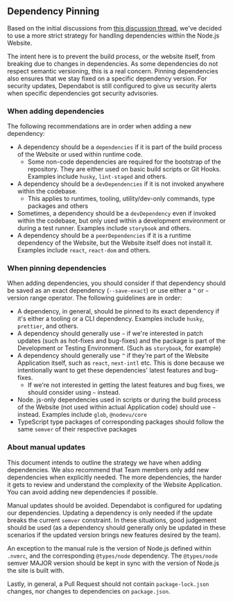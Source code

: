 ## Dependency Pinning

Based on the initial discussions from [this discussion thread](https://github.com/nodejs/nodejs.org/discussions/5491), we've decided to use a more strict strategy for handling dependencies within the Node.js Website.

The intent here is to prevent the build process, or the website itself, from breaking due to changes in dependencies. As some dependencies do not respect semantic versioning, this is a real concern. Pinning dependencies also ensures that we stay fixed on a specific dependency version. For security updates, Dependabot is still configured to give us security alerts when specific dependencies got security advisories.

### When adding dependencies

The following recommendations are in order when adding a new dependency:

- A dependency should be a `dependencies` if it is part of the build process of the Website or used within runtime code.
  - Some non-code dependencies are required for the bootstrap of the repository. They are either used on basic build scripts or Git Hooks. Examples include `husky`, `lint-staged` and others.
- A dependency should be a `devDependencies` if it is not invoked anywhere within the codebase.
  - This applies to runtimes, tooling, utility/dev-only commands, type packages and others
- Sometimes, a dependency should be a `devDependency` even if invoked within the codebase, but only used within a development environment or during a test runner. Examples include `storybook` and others.
- A dependency should be a `peerDependencies` if it is a runtime dependency of the Website, but the Website itself does not install it. Examples include `react`, `react-dom` and others.

### When pinning dependencies

When adding dependencies, you should consider if that dependency should be saved as an exact dependency (`--save-exact`) or use either a `^` or `~` version range operator. The following guidelines are in order:

- A dependency, in general, should be pinned to its exact dependency if it's either a tooling or a CLI dependency. Examples include `husky`, `prettier`, and others.
- A dependency should generally use `~` if we're interested in patch updates (such as hot-fixes and bug-fixes) and the package is part of the Development or Testing Environment. (Such as `storybook`, for example)
- A dependency should generally use `^` if they're part of the Website Application itself, such as `react`, `next-intl` etc. This is done because we intentionally want to get these dependencies' latest features and bug-fixes.
  - If we're not interested in getting the latest features and bug fixes, we should consider using `~` instead.
- Node. js-only dependencies used in scripts or during the build process of the Website (not used within actual Application code) should use `~` instead. Examples include `glob`, `@nodevu/core`
- TypeScript type packages of corresponding packages should follow the same `semver` of their respective packages

### About manual updates

This document intends to outline the strategy we have when adding dependencies. We also recommend that Team members only add new dependencies when explicitly needed. The more dependencies, the harder it gets to review and understand the complexity of the Website Application. You can avoid adding new dependencies if possible.

Manual updates should be avoided. Dependabot is configured for updating our dependencies. Updating a dependency is only needed if the update breaks the current `semver` constraint. In these situations, good judgement should be used (as a dependency should generally only be updated in these scenarios if the updated version brings new features desired by the team).

An exception to the manual rule is the version of Node.js defined within `.nvmrc`, and the corresponding `@types/node` dependency. The `@types/node` semver MAJOR version should be kept in sync with the version of Node.js the site is built with.

Lastly, in general, a Pull Request should not contain `package-lock.json` changes, nor changes to dependencies on `package.json`.
